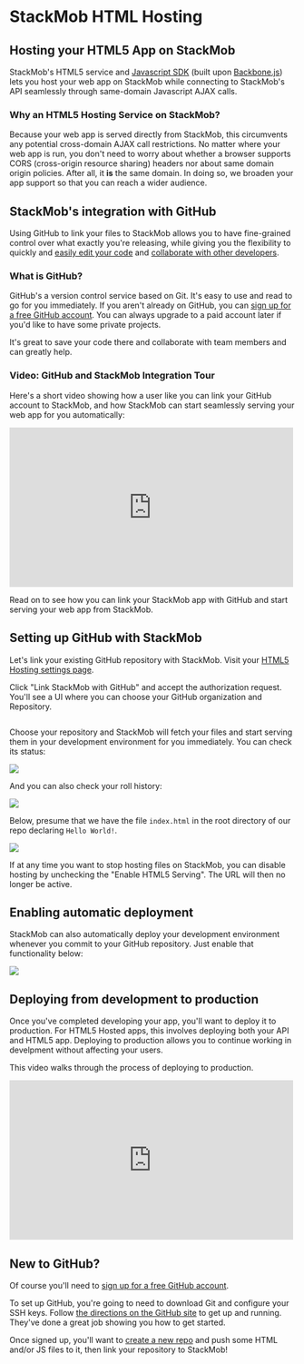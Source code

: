 StackMob HTML Hosting
=====================================

## Hosting your HTML5 App on StackMob

StackMob's HTML5 service and <a href="https://developer.stackmob.com/tutorials/js">Javascript SDK</a> (built upon <a href="http://documentcloud.github.com/backbone/" target="_blank">Backbone.js</a>) lets you host your web app on StackMob while connecting to StackMob's API seamlessly through same-domain Javascript AJAX calls.

### Why an HTML5 Hosting Service on StackMob?

Because your web app is served directly from StackMob, this circumvents any potential cross-domain AJAX call restrictions.  No matter where your web app is run, you don't need to worry about whether a browser supports CORS (cross-origin resource sharing) headers nor about same domain origin policies.  After all, it **is** the same domain.  In doing so, we broaden your app support so that you can reach a wider audience.

## StackMob's integration with GitHub

Using GitHub to link your files to StackMob allows you to have fine-grained control over what exactly you're releasing, while giving you the flexibility to quickly and <a href="https://github.com/features/hosting" target="_blank">easily edit your code</a> and <a href="https://github.com/features/projects" target="_blank">collaborate with other developers</a>.


### What is GitHub?

GitHub's a version control service based on Git. It's easy to use and read to go for you immediately.  If you aren't already on GitHub, you can <a href="https://github.com/signup/free" target="_blank">sign up for a free GitHub account</a>.  You can always upgrade to a paid account later if you'd like to have some private projects.

It's great to save your code there and collaborate with team members and can greatly help.


### Video: GitHub and StackMob Integration Tour

Here's a short video showing how a user like you can link your GitHub account to StackMob, and how StackMob can start seamlessly serving your web app for you automatically:

<p>
<iframe src="https://player.vimeo.com/video/69333500" width="500" height="281" frameborder="0" webkitAllowFullScreen mozallowfullscreen allowFullScreen></iframe>
</p>




Read on to see how you can link your StackMob app with GitHub and start serving your web app from StackMob.

## Setting up GitHub with StackMob

Let's link your existing GitHub repository with StackMob.  Visit your <a href="https://dashboard.stackmob.com/module/html5/settings" target="_blank">HTML5 Hosting settings page</a>.

Click "Link StackMob with GitHub" and accept the authorization request.  You'll see a UI where you can choose your GitHub organization and Repository.

<p class="screenshot"><a href="https://dashboard.stackmob.com/module/html5/settings" target="_blank"><img src="//s3.amazonaws.com/static.stackmob.com/images/modules/html5/modules-html5-linked-account.png" alt=""/></a></p>

Choose your repository and StackMob will fetch your files and start serving them in your development environment for you immediately.  You can check its status:

<p class="screenshot"><a href="https://dashboard.stackmob.com/module/html5/settings" target="_blank"><img src="//s3.amazonaws.com/static.stackmob.com/images/modules/html5/modules-html5-status.png" /></a>
</p>

And you can also check your roll history:

<p class="screenshot"><a href="https://dashboard.stackmob.com/module/html5/deployment_history" target="_blank"><img src="//s3.amazonaws.com/static.stackmob.com/images/modules/html5/modules-html5-roll-history.png" /></a></p>

Below, presume that we have the file `index.html` in the root directory of our repo declaring `Hello World!`.

<p class="screenshot"><img src="//s3.amazonaws.com/static.stackmob.com/images/screenshots/overview/StackMob_HTML_helloworld1.png" /></p>

If at any time you want to stop hosting files on StackMob, you can disable hosting by unchecking the "Enable HTML5 Serving".  The URL will then no longer be active.

## Enabling automatic deployment

StackMob can also automatically deploy your development environment whenever you commit to your GitHub repository.  Just enable that functionality below:

<div class="screenshot"><a href="https://dashboard.stackmob.com/module/html5/settings" target="_blank"><img src="//s3.amazonaws.com/static.stackmob.com/images/modules/html5/modules-html5-service-hook.png" /></a>
</div>


## Deploying from development to production

Once you've completed developing your app, you'll want to deploy it to production.  For HTML5 Hosted apps, this involves deploying both your API and  HTML5 app.  Deploying to production allows you to continue working in develpment without affecting your users.

This video walks through the process of deploying to production.
<p>
<iframe src="http://player.vimeo.com/video/69334370" width="500" height="281" frameborder="0" webkitAllowFullScreen mozallowfullscreen allowFullScreen></iframe>
</p>

## New to GitHub?

Of course you'll need to <a href="https://github.com/signup/free" target="_blank">sign up for a free GitHub account</a>.

To set up GitHub, you're going to need to download Git and configure your SSH keys. Follow <a href="https://help.github.com/articles/set-up-git" target="_blank">the directions on the GitHub site</a> to get up and running.  They've done a great job showing you how to get started.

Once signed up, you'll want to <a href="https://help.github.com/articles/creating-a-new-repository" target="_blank">create a new repo</a> and push some HTML and/or JS files to it, then link your repository to StackMob!

